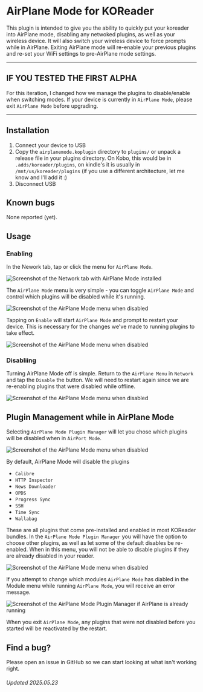 # AirPlane Mode for KOReader

This plugin is intended to give you the ability to quickly put your koreader into AirPlane mode, disabling any netwoked plugins, as well as your wireless device. It will also switch your wireless device to force prompts while in AirPlane. Exiting AirPlane mode will re-enable your previous plugins and re-set your WiFi settings to pre-AirPlane mode settings.

---

## IF YOU TESTED THE FIRST ALPHA

For this iteration, I changed how we manage the plugins to disable/enable when switching modes. If your device is currently in `AirPlane Mode`, please exit `AirPlane Mode` before upgrading.

---

## Installation

1. Connect your device to USB
1. Copy the `airplanemode.koplugin` directory to `plugins/` or unpack a release file in your plugins directory. On Kobo, this would be in `.adds/koreader/plugins`, on kindle's it is usually in `/mnt/us/koreader/plugins` (if you use a different architecture, let me know and I'll add it :) 
1. Disconnect USB

## Known bugs

None reported (yet).

## Usage

### Enabling

In the Nework tab, tap or click the menu for `AirPlane Mode`. 

![Screenshot of the Network tab with AirPlane Mode installed](<https://raw.githubusercontent.com/kodermike/kodermike.github.io/refs/heads/master/images/airplane_network_menu.png>)

The `AirPlane Mode` menu is very simple - you can toggle `AirPlane Mode` and control which plugins will be disabled while it's running.

![Screenshot of the AirPlane Mode menu when disabled](<https://raw.githubusercontent.com/kodermike/kodermike.github.io/refs/heads/master/images/airplane_disabled.png>)

Tapping on `Enable` will start `AirPlane Mode` and prompt to restart your device. This is necessary for the changes we've made to running plugins to take effect.

![Screenshot of the AirPlane Mode menu when disabled](<https://raw.githubusercontent.com/kodermike/kodermike.github.io/refs/heads/master/images/airplane_starting.png>)

### Disabliing

Turning AirPlane Mode off is simple. Return to the `AirPlane Menu` in `Network` and tap the `Disable` the button. We will need to restart again since we are re-enabling plugins that were disabled while offline.

![Screenshot of the AirPlane Mode menu when disabled](<https://raw.githubusercontent.com/kodermike/kodermike.github.io/refs/heads/master/images/airplane_stopping.png>)

## Plugin Management while in AirPlane Mode

Selecting `AirPlane Mode Plugin Manager` will let you chose which plugins will be disabled when in `AirPort Mode`.

![Screenshot of the AirPlane Mode menu when disabled](<https://raw.githubusercontent.com/kodermike/kodermike.github.io/refs/heads/master/images/airplane_disabled.png>)

By default, AirPlane Mode will disable the plugins 
* `Calibre`
* `HTTP Inspector`
* `News Downloader`
* `OPDS`
* `Progress Sync`
* `SSH`
* `Time Sync`
* `Wallabag`

These are all plugins that come pre-installed and enabled in most KOReader bundles. In the `AirPlane Mode Plugin Manager` you will have the option to choose other plugins, as well as let some of the default disables be re-enabled. When in this menu, you will not be able to disable plugins if they are already disabled in your reader.

![Screenshot of the AirPlane Mode menu when disabled](<https://raw.githubusercontent.com/kodermike/kodermike.github.io/refs/heads/master/images/airplane_module_select.png>)

If you attempt to change which modules `AirPlane Mode` has diabled in the Module menu while running `AirPlane Mode`, you will receive an error message.

![Screenshot of the AirPlane Mode Plugin Manager if AirPlane is already running](<https://raw.githubusercontent.com/kodermike/kodermike.github.io/refs/heads/master/images/airplane_running_no_mod.png>)

When you exit `AirPlane Mode`, any plugins that were not disabled before you started will be reactivated by the restart.


## Find a bug?

Please open an issue in GitHub so we can start looking at what isn't working right.


###### Updated 2025.05.23
